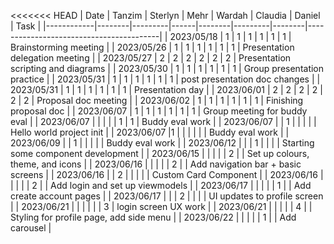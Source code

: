 <<<<<<< HEAD
| Date       | Tanzim | Sterlyn | Mehr | Wardah | Claudia | Daniel | Task                                    |
|------------|--------|---------|------|--------|---------|--------|-----------------------------------------|
| 2023/05/18 | 1      | 1       | 1    | 1      | 1       | 1      | Brainstorming meeting                   |
| 2023/05/26 | 1      | 1       | 1    | 1      | 1       | 1      | Presentation delegation meeting         |
| 2023/05/27 | 2      | 2       | 2    | 2      | 2       | 2      | Presentation scripting and diagrams     |
| 2023/05/30 | 1      | 1       | 1    | 1      | 1       | 1      | Group presentation practice             |
| 2023/05/31 | 1      | 1       | 1    | 1      | 1       | 1      | post presentation doc changes           |
| 2023/05/31 | 1      | 1       | 1    | 1      | 1       | 1      | Presentation day                        |
| 2023/06/01 | 2      | 2       | 2    | 2      | 2       | 2      | Proposal doc meeting                    |
| 2023/06/02 | 1      | 1       | 1    | 1      | 1       | 1      | Finishing proposal doc                  |
| 2023/06/07 | 1      | 1       | 1    | 1      | 1       | 1      | Group meeting for buddy eval            |
| 2023/06/07 |        |         |      |        | 1       | 1      | Buddy eval work                         |
| 2023/06/07 |        | 1       |      |        |         |        | Hello world project init                |
| 2023/06/07 |1       |         |      |        |         |        | Buddy eval work                         |
| 2023/06/09 |        | 1       |      |        |         |        | Buddy eval work                         |
| 2023/06/12 |        |         | 1    |        |         |        | Starting some component development     |
| 2023/06/15 |        |         |      |        | 2       |        | Set up colours, theme, and icons        |
| 2023/06/16 |        |         |      |        | 2       |        | Add navigation bar + basic screens      |
| 2023/06/16 |        | 2       |      |        |         |        | Custom Card Component                   |
| 2023/06/16 |        |         |      |        | 2       |        | Add login and set up viewmodels         |
| 2023/06/17 |        |         |      |        | 1       |        | Add create account pages                |
| 2023/06/17 |        |         | 2    |        |         |        | UI updates to profile screen            |
| 2023/06/21 |        |         |      |        |         | 3      | login screen UX work                    |
| 2023/06/21 |        |         |      |        | 4       |        | Styling for profile page, add side menu |
| 2023/06/22 |        |         |      |        | 1       |        | Add carousel                            |
